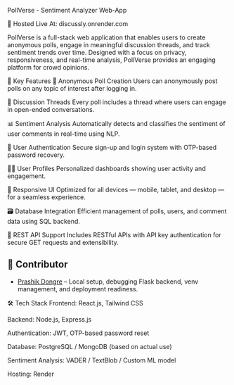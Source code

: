 PollVerse - Sentiment Analyzer Web-App


🔗 Hosted Live At: discussly.onrender.com

PollVerse is a full-stack web application that enables users to create anonymous polls, engage in meaningful discussion threads, and track sentiment trends over time. Designed with a focus on privacy, responsiveness, and real-time analysis, PollVerse provides an engaging platform for crowd opinions.

🧠 Key Features
🔐 Anonymous Poll Creation
Users can anonymously post polls on any topic of interest after logging in.

💬 Discussion Threads
Every poll includes a thread where users can engage in open-ended conversations.

📊 Sentiment Analysis
Automatically detects and classifies the sentiment of user comments in real-time using NLP.

👥 User Authentication
Secure sign-up and login system with OTP-based password recovery.

🙋‍♂️ User Profiles
Personalized dashboards showing user activity and engagement.

📱 Responsive UI
Optimized for all devices — mobile, tablet, and desktop — for a seamless experience.

🗃️ Database Integration
Efficient management of polls, users, and comment data using SQL backend.

🔌 REST API Support
Includes RESTful APIs with API key authentication for secure GET requests and extensibility.
 
## 👤 Contributor

- [Prashik Dongre](https://github.com/prashikdongre2003) – Local setup, debugging Flask backend, venv management, and deployment readiness.

🛠️ Tech Stack
Frontend: React.js, Tailwind CSS

Backend: Node.js, Express.js

Authentication: JWT, OTP-based password reset

Database: PostgreSQL / MongoDB (based on actual use)

Sentiment Analysis: VADER / TextBlob / Custom ML model

Hosting: Render

